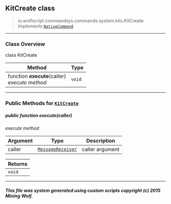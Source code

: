 ## KitCreate __class__

>io.wolfscript.commandsys.commands.system.kits.KitCreate
>Implements [`NativeCommand`](../../../NativeCommand.md)

---

### Class Overview

class KitCreate

Method | Type   
--- | :--- 
 function __execute__(caller) <br> _execute method_ | `void`



---


### Public Methods for [`KitCreate`](KitCreate.md)

##### <a id='execute'></a>public  function __execute__(caller)

_execute method_

Argument | Type | Description  
--- | --- | --- 
caller | [`MessageReceiver`](../../../../chat/MessageReceiver.md) | caller argument

Returns | 
--- | 
`void` |


---


##### This file was system generated using custom scripts copyright (c) 2015 Mining Wolf.
	

